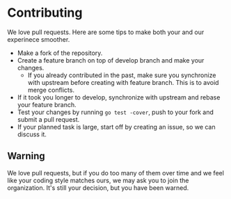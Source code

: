 Contributing
============

We love pull requests. Here are some tips to make both your and our experinece smoother.

* Make a fork of the repository.
* Create a feature branch on top of develop branch and make your changes.
	* If you already contributed in the past, make sure you synchronize with upstream before creating with feature branch. This is to avoid merge conflicts.
* If it took you longer to develop, synchronize with upstream and rebase your feature branch.
* Test your changes by running `go test -cover`, push to your fork and submit a pull request.
* If your planned task is large, start off by creating an issue, so we can discuss it.

Warning
-------

We love pull requests, but if you do too many of them over time and we feel like your coding style matches ours, we may ask you to join the organization. It's still your decision, but you have been warned.
